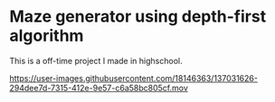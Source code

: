 # Maze generator using depth-first algorithm

This is a off-time project I made in highschool.

https://user-images.githubusercontent.com/18146363/137031626-294dee7d-7315-412e-9e57-c6a58bc805cf.mov
